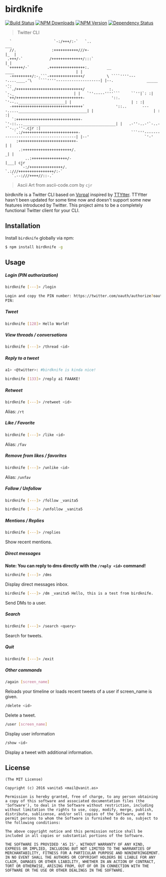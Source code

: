 # birdknife
[![Build Status](https://travis-ci.org/vanita5/birdknife.svg)](https://github.com/vanita5/birdknife) [![NPM Downloads](https://img.shields.io/npm/dt/birdknife.svg)](https://www.npmjs.com/package/birdknife) [![NPM Version](https://img.shields.io/npm/v/birdknife.svg)](https://www.npmjs.com/package/birdknife) [![Dependency Status](https://www.versioneye.com/user/projects/56d83d23d716950040a0f014/badge.svg?style=flat)](https://www.versioneye.com/user/projects/56d83d23d716950040a0f014)

> Twitter CLI

```text
  `                   `-:/+++/:-`   `..                                                              ___
  //.                :+++++++++++///+-                                                              |_  |
 .+++/-`            /++++++++++++++/:::`                                                              | |
 `++++++/-`        .++++++++++++++++:.        __                      ____                            | |
  -+++++++++/:-.```-+++++++++++++++/          \ ````''''----....____.'\   ````''''--------------------| |--.               _____      .-.
 ``./++++++++++++++++++++++++++++++/           :.                      `-._                           | |   `''-----''''```     ``''|`: :|
 `++/++++++++++++++++++++++++++++++-            '::.                       `'--.._____________________| |                           | : :|
  -++++++++++++++++++++++++++++++++`              '::..       ----....._______________________________| |                           | : :|
   `:+++++++++++++++++++++++++++++-                 `'-::...__________________________________________| |   .-''-..-'`-..-'`-..-''-.cjr :|
    `.:/+++++++++++++++++++++++++-                       ```'''---------------------------------------| |--'                         `'-'
     :++++++++++++++++++++++++++-                                                                     | |
      .:++++++++++++++++++++++/.                                                                     _| |
         ..:++++++++++++++++/-                                                                      |___| cjr
       `-:/+++++++++++++++/.                  
`.:///++++++++++++++++/:-`                    
   `.--:///++++//::-.`                        
```



> Ascii Art from ascii-code.com by `cjr`

birdknife is a Twitter CLI based on [Vorpal](https://github.com/dthree/vorpal) inspired by [TTYtter](http://www.floodgap.com/software/ttytter/).
TTYtter hasn't been updated for some time now and doesn't support some new features introduced by Twitter. This project aims to be a completely
functional Twitter client for your CLI.

## Installation

Install `birdknife` globally via npm:

```bash
$ npm install birdknife -g
```

## Usage

##### Login (PIN authorization)

```bash
birdknife [---]> /login

Login and copy the PIN number: https://twitter.com/oauth/authorize?oauth_token=XXXX-XXXXXXXXXXXXXXXXXXXXXX
PIN:
```

##### Tweet

```bash
birdknife [128]> Hello World!
```

##### View threads / conversations

```bash
birdknife [---]> /thread <id>
```

##### Reply to a tweet

```bash
a1> <@twitter>: #birdknife is kinda nice!

birdknife [133]> /reply a1 FAAAKE!
```

##### Retweet

```bash
birdknife [---]> /retweet <id>
```
Alias: ```/rt```

##### Like / Favorite

```bash
birdknife [---]> /like <id>
```
Alias: ```/fav```

##### Remove from likes / favorites

```bash
birdknife [---]> /unlike <id>
```
Alias: ```/unfav```

##### Follow / Unfollow

```bash
birdknife [---]> /follow _vanita5
```

```bash
birdknife [---]> /unfollow _vanita5
```

##### Mentions / Replies

```bash
birdknife [---]> /replies
```
Show recent mentions.

##### Direct messages

**Note: You can reply to dms directly with the ```/reply <id>``` command!** 

```bash
birdknife [---]> /dms
```
Display direct messages inbox.

```bash
birdknife [---]> /dm _vanita5 Hello, this is a test from birdknife.
```
Send DMs to a user.

##### Search

```bash
birdknife [---]> /search <query>
```
Search for tweets.

##### Quit

```bash
birdknife [---]> /exit
```

##### Other commands

```bash
/again [screen_name]
```
Reloads your timeline or loads recent tweets of a user if screen_name is given.


```bash
/delete <id>
```
Delete a tweet.

```bash
/user [screen_name]
```
Display user information

```bash
/show <id>
```
Display a tweet with additional information.


## License

```
(The MIT License)

Copyright (c) 2016 vanita5 <mail@vanit.as>

Permission is hereby granted, free of charge, to any person obtaining
a copy of this software and associated documentation files (the
'Software'), to deal in the Software without restriction, including
without limitation the rights to use, copy, modify, merge, publish,
distribute, sublicense, and/or sell copies of the Software, and to
permit persons to whom the Software is furnished to do so, subject to
the following conditions:

The above copyright notice and this permission notice shall be
included in all copies or substantial portions of the Software.

THE SOFTWARE IS PROVIDED 'AS IS', WITHOUT WARRANTY OF ANY KIND,
EXPRESS OR IMPLIED, INCLUDING BUT NOT LIMITED TO THE WARRANTIES OF
MERCHANTABILITY, FITNESS FOR A PARTICULAR PURPOSE AND NONINFRINGEMENT.
IN NO EVENT SHALL THE AUTHORS OR COPYRIGHT HOLDERS BE LIABLE FOR ANY
CLAIM, DAMAGES OR OTHER LIABILITY, WHETHER IN AN ACTION OF CONTRACT,
TORT OR OTHERWISE, ARISING FROM, OUT OF OR IN CONNECTION WITH THE
SOFTWARE OR THE USE OR OTHER DEALINGS IN THE SOFTWARE.
```
